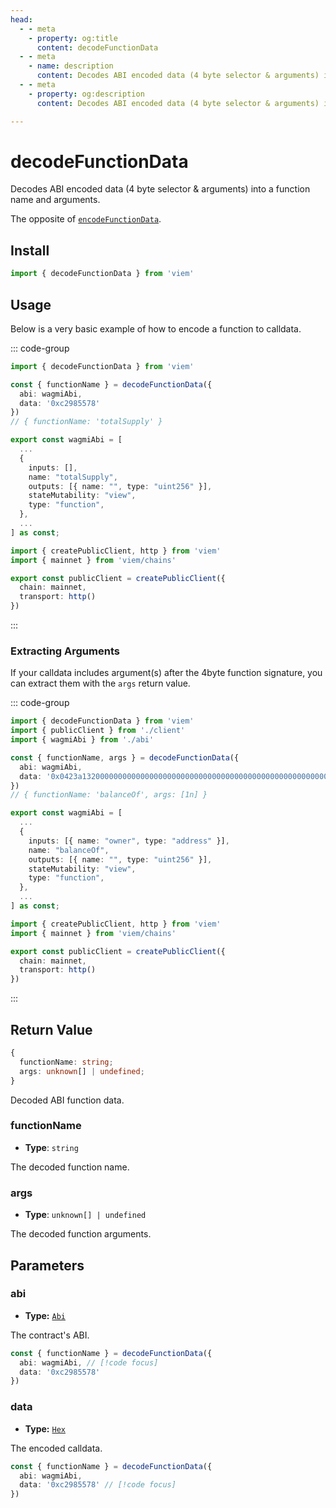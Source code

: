 ```yaml
---
head:
  - - meta
    - property: og:title
      content: decodeFunctionData
  - - meta
    - name: description
      content: Decodes ABI encoded data (4 byte selector & arguments) into a function name and arguments.
  - - meta
    - property: og:description
      content: Decodes ABI encoded data (4 byte selector & arguments) into a function name and arguments.

---
```


# decodeFunctionData

Decodes ABI encoded data (4 byte selector & arguments) into a function name and arguments.

The opposite of [`encodeFunctionData`](/docs/contract/encodeFunctionData).

## Install

```ts
import { decodeFunctionData } from 'viem'
```

## Usage

Below is a very basic example of how to encode a function to calldata.

::: code-group

```ts [example.ts]
import { decodeFunctionData } from 'viem'

const { functionName } = decodeFunctionData({
  abi: wagmiAbi,
  data: '0xc2985578'
})
// { functionName: 'totalSupply' }
```

```ts
export const wagmiAbi = [
  ...
  {
    inputs: [],
    name: "totalSupply",
    outputs: [{ name: "", type: "uint256" }],
    stateMutability: "view",
    type: "function",
  },
  ...
] as const;
```

```ts [client.ts]
import { createPublicClient, http } from 'viem'
import { mainnet } from 'viem/chains'

export const publicClient = createPublicClient({
  chain: mainnet,
  transport: http()
})
```

:::

### Extracting Arguments

If your calldata includes argument(s) after the 4byte function signature, you can extract them with the `args` return value.

::: code-group

```ts {7} [example.ts]
import { decodeFunctionData } from 'viem'
import { publicClient } from './client'
import { wagmiAbi } from './abi'

const { functionName, args } = decodeFunctionData({
  abi: wagmiAbi,
  data: '0x0423a1320000000000000000000000000000000000000000000000000000000000000001'
})
// { functionName: 'balanceOf', args: [1n] }
```

```ts [abi.ts]
export const wagmiAbi = [
  ...
  {
    inputs: [{ name: "owner", type: "address" }],
    name: "balanceOf",
    outputs: [{ name: "", type: "uint256" }],
    stateMutability: "view",
    type: "function",
  },
  ...
] as const;
```

```ts [client.ts]
import { createPublicClient, http } from 'viem'
import { mainnet } from 'viem/chains'

export const publicClient = createPublicClient({
  chain: mainnet,
  transport: http()
})
```

:::

## Return Value

```ts
{
  functionName: string;
  args: unknown[] | undefined;
}
```

Decoded ABI function data.

### functionName

- **Type**: `string`

The decoded function name.

### args

- **Type**: `unknown[] | undefined`

The decoded function arguments.

## Parameters

### abi

- **Type:** [`Abi`](/docs/glossary/types#abi)

The contract's ABI.

```ts
const { functionName } = decodeFunctionData({
  abi: wagmiAbi, // [!code focus]
  data: '0xc2985578'
})
```

### data

- **Type:** [`Hex`](/docs/glossary/types#hex)

The encoded calldata.

```ts
const { functionName } = decodeFunctionData({
  abi: wagmiAbi,
  data: '0xc2985578' // [!code focus]
})
```